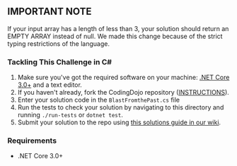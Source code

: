 ## IMPORTANT NOTE

If your input array has a length of less than 3, your solution should return an EMPTY ARRAY instead of null. We made this change because of the strict typing restrictions of the language.

### Tackling This Challenge in C#
1. Make sure you've got the required software on your machine: [.NET Core 3.0+](https://dotnet.microsoft.com/download) and a text editor.
2. If you haven't already, fork the CodingDojo repository ([INSTRUCTIONS](https://docs.github.com/en/github/getting-started-with-github/fork-a-repo)).
3. Enter your solution code in the `BlastFromthePast.cs` file
4. Run the tests to check your solution by navigating to this directory and running `./run-tests` or `dotnet test`.
5. Submit your solution to the repo using [this solutions guide in our wiki](https://github.com/codeconnector/CodingDojo/wiki#solutions).


### Requirements

- .NET Core 3.0+

